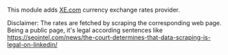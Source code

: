 This module adds [XE.com](https://xe.com/) currency exchange rates
provider.

Disclaimer: The rates are fetched by scraping the corresponding web
page. Being a public page, it's legal according sentences like
<https://seointel.com/news/the-court-determines-that-data-scraping-is-legal-on-linkedin/>
